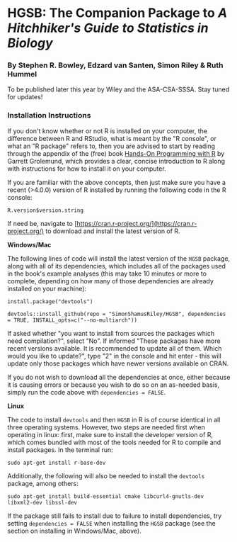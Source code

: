 # HGSB: The Companion Package to *A Hitchhiker's Guide to Statistics in Biology*
### By Stephen R. Bowley, Edzard van Santen, Simon Riley & Ruth Hummel

To be published later this year by Wiley and the ASA-CSA-SSSA. Stay tuned for updates!

### Installation Instructions

If you don't know whether or not R is installed on your computer, the difference between R and RStudio, what is meant by the "R console", or what an "R package" refers to, then you are advised to start by reading through the appendix of the (free) book [Hands-On Programming with R](https://rstudio-education.github.io/hopr/starting.html) by Garrett Grolemund, which provides a clear, concise introduction to R along with instructions for how to install it on your computer.

If you are familiar with the above concepts, then just make sure you have a recent (>4.0.0) version of R installed by running the following code in the R console:

`R.version$version.string`

If need be, navigate to [https://cran.r-project.org/](https://cran.r-project.org/) to download and install the latest version of R. 

**Windows/Mac**

The following lines of code will install the latest version of the `HGSB` package, along with all of its dependencies, which includes all of the packages used in the book's example analyses (this may take 10 minutes or more to complete, depending on how many of those dependencies are already installed on your machine):

`install.package("devtools")`

`devtools::install_github(repo = "SimonShamusRiley/HGSB", dependencies = TRUE, INSTALL_opts=c("--no-multiarch"))`

If asked whether "you want to install from sources the packages which need compilation?", 
select "No". If informed "These packages have more recent versions available. 
It is recommended to update all of them. Which would you like to update?", type "2" in the
console and hit enter - this will update only those packages which have newer versions 
available on CRAN.

If you do not wish to download all the dependencies at once, either because it is causing errors or because you wish to do so on an as-needed basis, simply run the code above with `dependencies = FALSE`.

**Linux**

The code to install `devtools` and then `HGSB` in R is of course identical in all three operating systems. However, two steps are needed first when operating in linux: first, make sure to install the developer version of R, which comes bundled with most of the tools needed for R to compile and install packages. In the terminal run:

`sudo apt-get install r-base-dev`

Additionally, the following will also be needed to install the `devtools` package, among others:

`sudo apt-get install build-essential cmake libcurl4-gnutls-dev libxml2-dev libssl-dev`

If the package still fails to install due to failure to install dependencies, try setting `dependencies = FALSE` when installing the `HGSB` package (see the section on installing in Windows/Mac, above).



